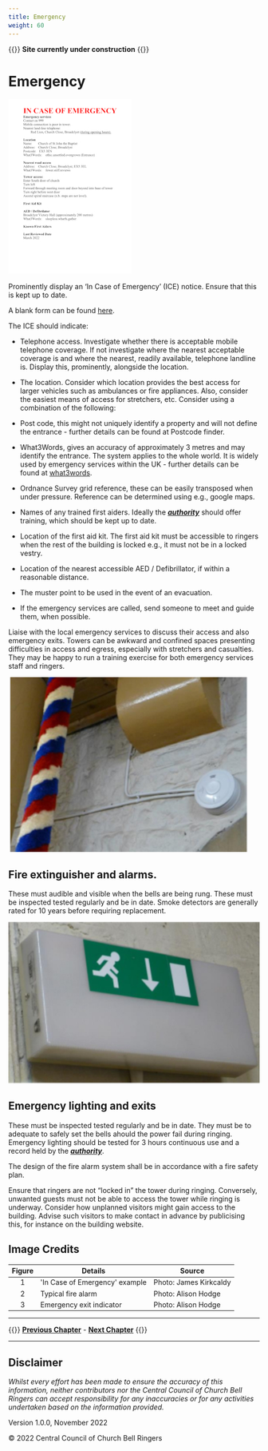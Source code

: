 ```yaml
---
title: Emergency
weight: 60
---
```


{{<hint danger>}}
**Site currently under construction**
{{</hint>}}

# Emergency 

![An ICE notice](ice_350.jpg)

Prominently display an ‘In Case of Emergency’ (ICE) notice. Ensure that this is kept up to date. 

A blank form can be found [here](../proforma.pdf).

The ICE should indicate: 

- Telephone access. Investigate whether there is acceptable mobile telephone coverage. If not investigate where the nearest acceptable coverage is and where the nearest, readily available, telephone landline is. Display this, prominently, alongside the location. 

- The location. Consider which location provides the best access for larger vehicles such as ambulances or fire appliances. Also, consider the easiest means of access for stretchers, etc. Consider using a combination of the following: 

- Post code, this might not uniquely identify a property and will not define the entrance - further details can be found at Postcode finder. 

- What3Words, gives an accuracy of approximately 3 metres and may identify the entrance. The system applies to the whole world. It is widely used by emergency services within the UK - further details can be found at [what3words](https://what3words.com/about).  

- Ordnance Survey grid reference, these can be easily transposed when under pressure. Reference can be determined using e.g., google maps. 

- Names of any trained first aiders. Ideally the ***[authority](../170-glossary/#authority)*** should offer training, which should be kept up to date.

- Location of the first aid kit. The first aid kit must be accessible to ringers when the rest of the building is locked e.g., it must not be in a locked vestry. 

- Location of the nearest accessible AED / Defibrillator, if within a reasonable distance. 

- The muster point to be used in the event of an evacuation. 

- If the emergency services are called, send someone to meet and guide them, when possible. 

Liaise with the local emergency services to discuss their access and also emergency exits. Towers can be awkward and confined spaces presenting difficulties in access and egress, especially with stretchers and casualties. They may be happy to run a training exercise for both emergency services staff and ringers. 

![Typical fire alarm](alarm_350.jpg)

## Fire extinguisher and alarms.

These must audible and visible when the bells are being rung. These must be inspected tested regularly and be in date. Smoke detectors are generally rated for 10 years before requiring replacement.

![Fire exit indicator](exit_350.jpg)

## Emergency lighting and exits

These must be inspected tested regularly and be in date. They must be to adequate to safely set the bells ahould the power fail during ringing. Emergency lighting should be tested for 3 hours continuous use and a record held by the ***[authority](../170-glossary/#authority)***.

The design of the fire alarm system shall be in accordance with a fire safety plan. 

Ensure that ringers are not “locked in” the tower during ringing. Conversely, unwanted guests must not be able to access the tower while ringing is underway. Consider how unplanned visitors might gain access to the building. Advise such visitors to make contact in advance by publicising this, for instance on the building website. 

 ## Image Credits

| Figure | Details | Source |
| :---: | --- | --- |
| 1 | 'In Case of Emergency' example | Photo: James Kirkcaldy |
| 2 | Typical fire alarm | Photo: Alison Hodge |
| 3 | Emergency exit indicator | Photo: Alison Hodge |

----

{{<hint info>}}
**[Previous Chapter](../050-healthsafety/)** - **[Next Chapter](../070-ringingchamber/)**
{{</hint>}}

----

## Disclaimer
 
*Whilst every effort has been made to ensure the accuracy of this information, neither contributors nor the Central Council of Church Bell Ringers can accept responsibility for any inaccuracies or for any activities undertaken based on the information provided.*

Version 1.0.0, November 2022

© 2022 Central Council of Church Bell Ringers
